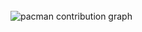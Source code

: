 <br clear="both">

<picture>
  <source media="(prefers-color-scheme: dark)" srcset="https://raw.githubusercontent.com/kimyangmin/kimyangmin/output/pacman-contribution-graph-dark.svg">
  <source media="(prefers-color-scheme: light)" srcset="https://raw.githubusercontent.com/kimyangmin/kimyangmin/output/pacman-contribution-graph.svg">
  <img alt="pacman contribution graph" src="https://raw.githubusercontent.com/kimyangmin/kimyangmin/output/pacman-contribution-graph.svg">
</picture>

###
